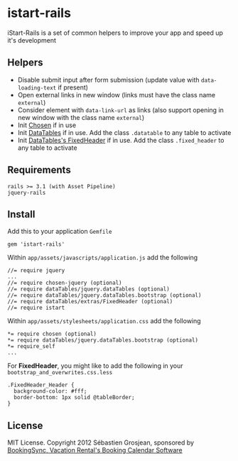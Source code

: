 # istart-rails

iStart-Rails is a set of common helpers to improve your app and speed up it's development

## Helpers

* Disable submit input after form submission (update value with `data-loading-text` if present)
* Open external links in new window (links must have the class name `external`)
* Consider element with `data-link-url` as links (also support opening in new window with the class name `external`)
* Init [Chosen](http://harvesthq.github.com/chosen/) if in use
* Init [DataTables](http://github.com/rweng/jquery-datatables-rails) if in use. Add the class `.datatable` to any table to activate
* Init [DataTables's FixedHeader](http://datatables.net/extras/fixedheader/) if in use. Add the class `.fixed_header` to any table to activate

## Requirements

    rails >= 3.1 (with Asset Pipeline)
    jquery-rails

## Install

Add this to your application `Gemfile`

    gem 'istart-rails'

Within `app/assets/javascripts/application.js` add the following

    //= require jquery
    ...
    //= require chosen-jquery (optional)
    //= require dataTables/jquery.dataTables (optional)
    //= require dataTables/jquery.dataTables.bootstrap (optional)
    //= require dataTables/extras/FixedHeader (optional)
    //= require istart

Within `app/assets/stylesheets/application.css` add the following

    *= require chosen (optional)
    *= require dataTables/jquery.dataTables.bootstrap (optional)
    *= require_self
    ...

For __FixedHeader__, you might like to add the following in your `bootstrap_and_overwrites.css.less`

    .FixedHeader_Header {
      background-color: #fff;
      border-bottom: 1px solid @tableBorder;
    }

## License

MIT License. Copyright 2012 Sébastien Grosjean, sponsored by [BookingSync, Vacation Rental's Booking Calendar Software](http://www.bookingsync.com)

